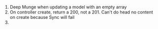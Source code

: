 1) Deep Munge when updating a model with an empty array
2) On controller create, return a 200, not a 201. Can't do head no
content on create because Sync will fail
3)
